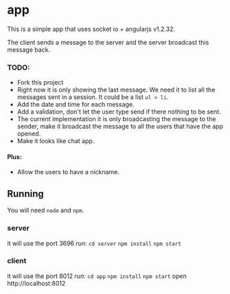 
# app
This is a simple app that uses socket io + angularjs v1.2.32.

The client sends a message to the server and the server broadcast this message back.

### TODO:
- Fork this project
- Right now it is only showing the last message. We need it to list all the messages sent in a session. It could be a list `ul > li`.
- Add the date and time for each message.
- Add a validation, don't let the user type send if there nothing to be sent.
- The current implementation it is only broadcasting the message to the sender, make it broadcast the message to all the users that have the app opened.
- Make it looks like chat app.

#### Plus:
- Allow the users to have a nickname.

## Running

You will need `node` and `npm`.

### server
it will use the port 3696
*run:*
`cd server`
`npm install`
`npm start`

### client
it will use the port 8012
*run:*
`cd app`
`npm install`
`npm start`
open http://localhost:8012
